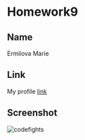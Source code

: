 # Homework9

## Name

Ermilova Marie 


## Link

My profile [link](https://codefights.com/profile/ermilovamari/stats )


## Screenshot

![codefights]()
